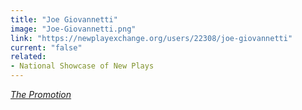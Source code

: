 ```yaml
---
title: "Joe Giovannetti"
image: "Joe-Giovannetti.png"
link: "https://newplayexchange.org/users/22308/joe-giovannetti"
current: "false"
related:
- National Showcase of New Plays
---
```


<a href="https://newplayexchange.org/plays/219701/promotion" target="_blank" rel="nofollow">*The Promotion*</a>

